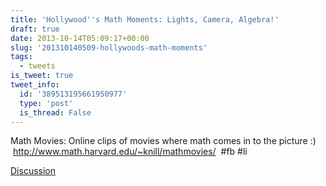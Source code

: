 ```yaml
---
title: 'Hollywood''s Math Moments: Lights, Camera, Algebra!'
draft: true
date: 2013-10-14T05:09:17+00:00
slug: '201310140509-hollywoods-math-moments'
tags:
  - tweets
is_tweet: true
tweet_info:
  id: '389513195661950977'
  type: 'post'
  is_thread: False
---
```




Math Movies: Online clips of movies where math comes in to the picture :)  <http://www.math.harvard.edu/~knill/mathmovies/>  #fb #li

[Discussion](https://x.com/sytelus/status/389513195661950977)
